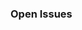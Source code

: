   <div class="panel panel-default" id="issues_panel">
    <div class="panel-heading">
      <h3 class="panel-title nocount">
        Open Issues
      </h3>
    </div>
    <div class="panel-body">

<script src="https://ajax.googleapis.com/ajax/libs/jquery/1.11.2/jquery.min.js"></script>
<div id="github-issues-widget"></div>
<script type="text/javascript">
  GITHUB_ISSUES_USER = "iipc";
  GITHUB_ISSUES_REPO = "warc-specifications";
  /* Uncomment the following line to filter issues by one or more labels.*/
  // GITHUB_ISSUES_LABELS = "feature";
  /* To filter by multiple labels use a CSV string: */
  // GITHUB_ISSUES_LABELS = "feature,bug";
</script>

</div>
</div>

<script>
var GithubIssuesWidget = {};
GithubIssuesWidget.url = "https://api.github.com/repos/" + GITHUB_ISSUES_USER + "/" + GITHUB_ISSUES_REPO + "/issues?callback=?"
if(typeof window.GITHUB_ISSUES_LABELS != "undefined") {
  if(is_string(GITHUB_ISSUES_LABELS)) {
    GithubIssuesWidget.url += "&labels=" + GITHUB_ISSUES_LABELS;
  } else {
    error("GITHUB_ISSUES_LABELS must be a string, ignoring label filter");
  }
}
GithubIssuesWidget.go = function () {
  $('#github-issues-widget').append('<p class="loading">Loading...</p>');
  $.getJSON(this.url, function (data) {
    var list = $('<ul></ul>');
    $.each(data.data, function (issueIndex, issue) {
      var issueHtml = "<li>";
      issueHtml += '<a href="' + issue.html_url+ '">';
      issueHtml += issue.title;
      issueHtml += "</a>";
      var style = "";
      if( typeof issue.labels != "undefined") {
      $.each(issue.labels, function (labelIndex, label) {
        style = 'background-color:#' + label.color + ';';
        if(label.color == "000000"){
          style = 'color: white;' + style;
        }
        issueHtml += '<span class="label label-' + label.name + '" style="' + style + '">' + label.name + '</span>';
      });
      }
      issueHtml += "</li>";
      list.append(issueHtml);
    });
    $('#github-issues-widget p.loading').remove();
    $('#github-issues-widget').append(list);
  });
};
GithubIssuesWidget.go();
</script>
